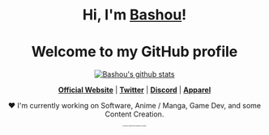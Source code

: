 <!-- <p align="center">
  <a href="https://bashoudev.ga"><img src="Banner Twitter.png" alt="Bashou's Banner. If the image does not appear GitHub CDN is down or someting is wrong with your browser"></a>
</p> --> 

<h1 align="center">Hi, I'm <a href="https://bashoudev.ga">Bashou</a>!</h1>
<h1 align="center">Welcome to my GitHub profile</h1>

<p align="center">
  <a href="https://github.com/bashoudev"><img src="https://github-readme-stats.vercel.app/api?username=bashoudev&hide_border=true&show_icons=true" alt="Bashou's github stats"></a>
</p>

<p align="center">
  <strong><a href="https://bashoudev.ga">Official Website</a></strong> |
  <strong><a href="https://twitter.com/bashou">Twitter</a></strong> |
  <strong><a href="https://bashoudev.ga/error">Discord</a></strong> |
  <strong><a href="https://shop.bashoudev.ga/">Apparel</a></strong> 
</p>

<p align="center">❤ I'm currently working on Software, Anime / Manga, Game Dev, and some Content Creation.</p>
<p align="center" style="font-size:2px;"> README.md inspired from edisonlee55 on github.</p>
